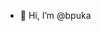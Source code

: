 - 👋 Hi, I’m @bpuka
<!---
- 👀 I’m interested in ...
- 🌱 I’m currently learning ...
- 💞️ I’m looking to collaborate on ...
- 📫 How to reach me ...
- 😄 Pronouns: ...
- ⚡ Fun fact: ...

bpuka/bpuka is a ✨ special ✨ repository because its `README.md` (this file) appears on your GitHub profile.
You can click the Preview link to take a look at your changes.
--->
